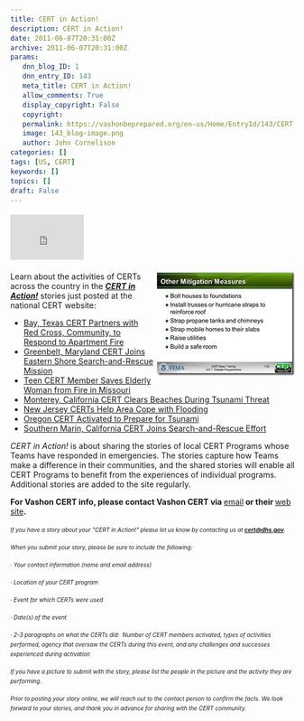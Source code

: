 ```yaml
---
title: CERT in Action!
description: CERT in Action!
date: 2011-06-07T20:31:00Z
archive: 2011-06-07T20:31:00Z
params:
   dnn_blog_ID: 1
   dnn_entry_ID: 143
   meta_title: CERT in Action!
   allow_comments: True
   display_copyright: False
   copyright: 
   permalink: https://vashonbeprepared.org/en-us/Home/EntryId/143/CERT-in-Action
   image: 143_blog-image.png
   author: John Cornelison
categories: []
tags: [US, CERT]
keywords: []
topics: []
draft: False
---
```


<div class="wlWriterHeaderFooter" style="padding-bottom: 4px; margin: 0px; padding-left: 0px; padding-right: 0px; float: none; padding-top: 4px"><iframe src="http://www.facebook.com/widgets/like.php?href=http://vashoneoc.org/Blogs/VashonPreparedness/tabid/164/EntryId/143/CERT-in-Action.aspx" frameborder="0" scrolling="no" style="border-bottom: medium none; border-left: medium none; width: 130px; height: 80px; border-top: medium none; border-right: medium none"></iframe></div>
<p><a href="/images/dnnBlog/1/143/Windows-Live-Writer-b2c22fb10b1a_BA2B-CERT_Unit1_Jan2011_2.jpg"><img title="Personal Mitigation Issues taught during CERT Class" border="0" alt="CERT Training materials" align="right" width="244" height="184" style="background-image: none; border-bottom: 0px; border-left: 0px; margin: 0px 0px 5px 5px; padding-left: 0px; padding-right: 0px; display: inline; float: right; border-top: 0px; border-right: 0px; padding-top: 0px" src="/images/dnnBlog/1/143/Windows-Live-Writer-b2c22fb10b1a_BA2B-CERT_Unit1_Jan2011_thumb.jpg" /></a>Learn about the activities of CERTs across the country in the <b><i><a target="_blank" href="https://www.citizencorps.gov/cert/certinaction/index.shtm">CERT in Action!</a></i></b> stories just posted at the national CERT website:</p>
<ul>
    <li><a href="http://links.govdelivery.com:80/track?type=click&amp;enid=bWFpbGluZ2lkPTEzNzY1MTAmbWVzc2FnZWlkPVBSRC1CVUwtMTM3NjUxMCZkYXRhYmFzZWlkPTEwMDEmc2VyaWFsPTEyNzY2MzY5NTYmZW1haWxpZD1mZW1hLW1pdGlnYXRpb25AdmFzaG9uZGVzaWduLmNvbSZ1c2VyaWQ9ZmVtYS1taXRpZ2F0aW9uQHZhc2hvbmRlc2lnbi5jb20mZmw9JmV4dHJhPU11bHRpdmFyaWF0ZUlkPSYmJg==&amp;&amp;&amp;100&amp;&amp;&amp;http://1.usa.gov/lPcQjb">Bay, Texas CERT Partners with Red Cross, Community, to Respond to Apartment Fire</a></li>
    <li><a href="http://links.govdelivery.com:80/track?type=click&amp;enid=bWFpbGluZ2lkPTEzNzY1MTAmbWVzc2FnZWlkPVBSRC1CVUwtMTM3NjUxMCZkYXRhYmFzZWlkPTEwMDEmc2VyaWFsPTEyNzY2MzY5NTYmZW1haWxpZD1mZW1hLW1pdGlnYXRpb25AdmFzaG9uZGVzaWduLmNvbSZ1c2VyaWQ9ZmVtYS1taXRpZ2F0aW9uQHZhc2hvbmRlc2lnbi5jb20mZmw9JmV4dHJhPU11bHRpdmFyaWF0ZUlkPSYmJg==&amp;&amp;&amp;101&amp;&amp;&amp;http://1.usa.gov/lPcQjb">Greenbelt, Maryland CERT Joins Eastern Shore Search-and-Rescue Mission</a></li>
    <li><a href="http://links.govdelivery.com:80/track?type=click&amp;enid=bWFpbGluZ2lkPTEzNzY1MTAmbWVzc2FnZWlkPVBSRC1CVUwtMTM3NjUxMCZkYXRhYmFzZWlkPTEwMDEmc2VyaWFsPTEyNzY2MzY5NTYmZW1haWxpZD1mZW1hLW1pdGlnYXRpb25AdmFzaG9uZGVzaWduLmNvbSZ1c2VyaWQ9ZmVtYS1taXRpZ2F0aW9uQHZhc2hvbmRlc2lnbi5jb20mZmw9JmV4dHJhPU11bHRpdmFyaWF0ZUlkPSYmJg==&amp;&amp;&amp;102&amp;&amp;&amp;http://1.usa.gov/lPcQjb">Teen CERT Member Saves Elderly Woman from Fire in Missouri</a></li>
    <li><a href="http://links.govdelivery.com:80/track?type=click&amp;enid=bWFpbGluZ2lkPTEzNzY1MTAmbWVzc2FnZWlkPVBSRC1CVUwtMTM3NjUxMCZkYXRhYmFzZWlkPTEwMDEmc2VyaWFsPTEyNzY2MzY5NTYmZW1haWxpZD1mZW1hLW1pdGlnYXRpb25AdmFzaG9uZGVzaWduLmNvbSZ1c2VyaWQ9ZmVtYS1taXRpZ2F0aW9uQHZhc2hvbmRlc2lnbi5jb20mZmw9JmV4dHJhPU11bHRpdmFyaWF0ZUlkPSYmJg==&amp;&amp;&amp;103&amp;&amp;&amp;http://1.usa.gov/lPcQjb">Monterey, California CERT Clears Beaches During Tsunami Threat</a></li>
    <li><a href="http://links.govdelivery.com:80/track?type=click&amp;enid=bWFpbGluZ2lkPTEzNzY1MTAmbWVzc2FnZWlkPVBSRC1CVUwtMTM3NjUxMCZkYXRhYmFzZWlkPTEwMDEmc2VyaWFsPTEyNzY2MzY5NTYmZW1haWxpZD1mZW1hLW1pdGlnYXRpb25AdmFzaG9uZGVzaWduLmNvbSZ1c2VyaWQ9ZmVtYS1taXRpZ2F0aW9uQHZhc2hvbmRlc2lnbi5jb20mZmw9JmV4dHJhPU11bHRpdmFyaWF0ZUlkPSYmJg==&amp;&amp;&amp;104&amp;&amp;&amp;http://1.usa.gov/lPcQjb">New Jersey CERTs Help Area Cope with Flooding</a></li>
    <li><a href="http://links.govdelivery.com:80/track?type=click&amp;enid=bWFpbGluZ2lkPTEzNzY1MTAmbWVzc2FnZWlkPVBSRC1CVUwtMTM3NjUxMCZkYXRhYmFzZWlkPTEwMDEmc2VyaWFsPTEyNzY2MzY5NTYmZW1haWxpZD1mZW1hLW1pdGlnYXRpb25AdmFzaG9uZGVzaWduLmNvbSZ1c2VyaWQ9ZmVtYS1taXRpZ2F0aW9uQHZhc2hvbmRlc2lnbi5jb20mZmw9JmV4dHJhPU11bHRpdmFyaWF0ZUlkPSYmJg==&amp;&amp;&amp;105&amp;&amp;&amp;http://1.usa.gov/lPcQjb">Oregon CERT Activated to Prepare for Tsunami</a></li>
    <li><a href="http://links.govdelivery.com:80/track?type=click&amp;enid=bWFpbGluZ2lkPTEzNzY1MTAmbWVzc2FnZWlkPVBSRC1CVUwtMTM3NjUxMCZkYXRhYmFzZWlkPTEwMDEmc2VyaWFsPTEyNzY2MzY5NTYmZW1haWxpZD1mZW1hLW1pdGlnYXRpb25AdmFzaG9uZGVzaWduLmNvbSZ1c2VyaWQ9ZmVtYS1taXRpZ2F0aW9uQHZhc2hvbmRlc2lnbi5jb20mZmw9JmV4dHJhPU11bHRpdmFyaWF0ZUlkPSYmJg==&amp;&amp;&amp;106&amp;&amp;&amp;http://1.usa.gov/lPcQjb">Southern Marin, California CERT Joins Search-and-Rescue Effort</a></li>
</ul>
<p><em>CERT in Action!</em> is about sharing the stories of local CERT Programs whose Teams have responded in emergencies. The stories capture how Teams make a difference in their communities, and the shared stories will enable all CERT Programs to benefit from the experiences of individual programs. Additional stories are added to the site regularly.</p>
<p><strong>For Vashon CERT info, please contact Vashon CERT via </strong><a target="_blank" href="mailto://certvashon@yahoo.com">email</a><strong> or their </strong><a target="_blank" href="https://vashonwacert.samariteam.com/">web site</a><strong>.</strong></p>
<p><em><font size="1">If you have a story about your "CERT in Action!" please let us know by contacting us at </font></em><a href="mailto:cert@dhs.gov"><strong><em><font size="1">cert@dhs.gov</font></em></strong></a><em><font size="1">. </font></em></p>
<p><em><font size="1">When you submit your story, please be sure to include the following: </font></em></p>
<p><em><font size="1">· Your contact information (name and email address) </font></em></p>
<p><em><font size="1">· Location of your CERT program </font></em></p>
<p><em><font size="1">· Event for which CERTs were used </font></em></p>
<p><em><font size="1">· Date(s) of the event </font></em></p>
<p><em><font size="1">· 2-3 paragraphs on what the CERTs did:&#160; Number of CERT members activated, types of activities performed, agency that oversaw the CERTs during this event, and any challenges and successes experienced during activation</font></em></p>
<p><em><font size="1">If you have a picture to submit with the story, please list the people in the picture and the activity they are performing. </font></em></p>
<p><em><font size="1">Prior to posting your story online, we will reach out to the contact person to confirm the facts. We look forward to your stories, and thank you in advance for sharing with the CERT community.</font></em></p>
